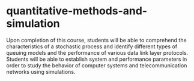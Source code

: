 # quantitative-methods-and-simulation
Upon completion of this course, students will be able to comprehend the characteristics of a stochastic process and identify different types of queuing models and the performance of various data link layer protocols. Students will be able to establish system and performance parameters in order to study the behavior of computer systems and telecommunication networks using simulations.
